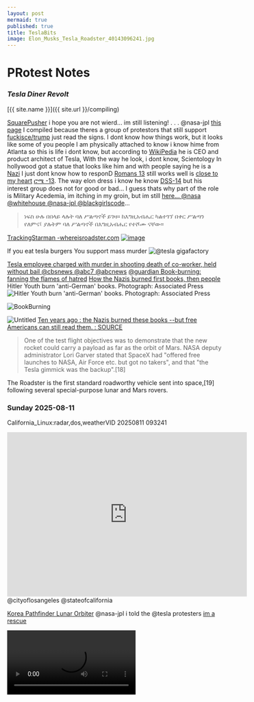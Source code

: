 ```yaml
---
layout: post
mermaid: true
published: true
title: TeslaBits
image: Elon_Musks_Tesla_Roadster_40143096241.jpg
---
```



# PRotest Notes
### _Tesla Diner Revolt_

[{{ site.name }}]({{ site.url }}/compiling)

[SquarePusher](https://youtu.be/RJ6VFCUC6Vs?si=j8kB3udpcTlAXTj6) i hope you are not wierd... im still listening! . . . @nasa-jpl [this page](https://github.com/ThakaRashard/rashardmro/edit/master/_posts/2025-03-31-tesla.md) I compiled because theres a group of protestors that still support [fuckisce/trump](https://ia801009.us.archive.org/21/items/chinaTown-river-bridge-vegetation-la-river-VID_20250810_112536/VID_20250809_181218.mp4) just read the signs. I dont know how things work, but it looks like some of you people I am physically attached to know i know hime from Atlanta so this is life i dont know, but according to [WikiPedia](https://en.wikipedia.org/wiki/Talk:Elon_Musk) he is CEO and product architect of Tesla, With the way he look, i dont know, Scientology In hollywood got a statue that looks like him and with people saying he is a [Nazi](https://daily.jstor.org/90-years-on-the-destruction-of-the-institute-of-sexual-science/) I just dont know how to responD [Romans 13](https://www.biblegateway.com/passage/?search=Romans%2013&version=NIV) still works well is [close to my heart](https://biblehub.com/amh/romans/13.htm) [ሮሜ -13](http://bibleonline.geezexperience.com/amharic/list.php?book=45&chapter=13). The way elon dress i know he know [DSS-14](https://www.gdscc.nasa.gov/index.php/antennas/) but his interest group does not for good or bad... I guess thats why part of the role is Military Acedemia, im itching in my groin, but im still [here... @nasa @whitehouse @nasa-jpl @blackgirlscode](https://www.sss.gov/)... 


>ነፍስ ሁሉ በበላይ ላሉት ባለ ሥልጣኖች ይገዛ። ከእግዚአብሔር ካልተገኘ በቀር ሥልጣን የለምና፤ ያሉትም ባለ ሥልጣኖች በእግዚአብሔር የተሾሙ ናቸው።

[TrackingStarman -whereisroadster.com](https://www.whereisroadster.com/)
<a href="https://thakarashard.github.io/compiling/Tesla-Diner-Revolt"><img  alt="image" src="https://github.com/user-attachments/assets/4f4e7f04-ab74-444d-b4e7-31a654a92414" /> </a>

If you eat tesla burgers You support mass murder
![@tesla gigafactory](https://upload.wikimedia.org/wikipedia/commons/thumb/b/b6/Gigafactory_Texas_Building_1_June_2022.jpg/1280px-Gigafactory_Texas_Building_1_June_2022.jpg)


[Tesla employee charged with murder in shooting death of co-worker, held without bail @cbsnews @abc7 @abcnews](https://abc7news.com/post/tesla-shooting-victim-fremont-anothony-solima-factory-death/11350669/)
[@guardian Book-burning: fanning the flames of hatred](https://www.theguardian.com/books/2010/sep/10/book-burning-quran-history-nazis)
[How the Nazis burned first books, then people](https://www.dw.com/en/how-the-nazis-burned-first-books-then-people/a-65518417)
Hitler Youth burn 'anti-German' books. Photograph: Associated Press
![Hitler Youth burn 'anti-German' books. Photograph: Associated Press](https://i.guim.co.uk/img/static/sys-images/Guardian/Pix/pictures/2010/9/9/1284054802082/Hitler-Youth-burn-anti-Ge-006.jpg?width=620&dpr=1&s=none&crop=none)

![BookBurning](https://daily.jstor.org/wp-content/uploads/2023/05/90_years_on_the_destruction_of_the_institute_of_sexual_science_1050x700.jpg)


![Untitled](https://github.com/user-attachments/assets/6abe6921-e416-4bed-bc5b-a390f63623a1)
[Ten years ago : the Nazis burned these books --but free Americans can still read them.  : SOURCE](https://digital.library.unt.edu/ark:/67531/metadc357/m1/1/med_res/)

>One of the test flight objectives was to demonstrate that the new rocket could carry a payload as far as the orbit of Mars. NASA deputy administrator Lori Garver stated that SpaceX had "offered free launches to NASA, Air Force etc. but got no takers", and that "the Tesla gimmick was the backup".[18]

The Roadster is the first standard roadworthy vehicle sent into space,[19] following several special-purpose lunar and Mars rovers. 


### Sunday  2025-08-11
California_Linux:radar,dos,weatherVID 20250811 093241
<iframe src="https://archive.org/embed/vid-20250811-093241" width="560" height="384" frameborder="0" webkitallowfullscreen="true" mozallowfullscreen="true" allowfullscreen></iframe> @cityoflosangeles @stateofcalifornia

[Korea Pathfinder Lunar Orbiter](https://nssdc.gsfc.nasa.gov/nmc/spacecraft/display.action?id=2022-094A)
@nasa-jpl i told the @tesla protesters [im a rescue](https://www.facebook.com/CaptainOfJoy/posts/pfbid0yR3CVVro8d6niFWN6Sfuycxc5HzCsvR2GPRU6edxjLNj5aodLoH97URj7rUxgDil) 

<video  controls >
  <source src="https://ia802906.us.archive.org/4/items/download_6287_1754168541/VID_20250803_182611.mp4" type="video/mp4" />
  
  Your browser does not support the video tag.
</video>

<img alt="@nasa-jpl im on, its still helpdesk" src="https://github.com/user-attachments/assets/aa9f59d6-f2bd-46c1-906d-b2d64114c743" />

[ElonProtest Day1 coming and going](https://archive.org/details/launchprep_twitter_work_retweets/VID_20250726_184935.mp4)
[b4 HOfOCo](https://dn721704.ca.archive.org/0/items/launchprep_twitter_work_retweets/VID_20250726_184935.mp4) [after HoFoCo](https://dn721704.ca.archive.org/0/items/launchprep_twitter_work_retweets/VID_20250726_190018.mp4) all[files](https://archive.org/download/launchprep_twitter_work_retweets)
[ElonProtest Day2 coming and going](https://archive.org/details/vid-20250727-190404-adb-epa-noaa-swot/VID_20250727_190404.mp4)
[b4 HOfOCo](https://dn721901.ca.archive.org/0/items/vid-20250727-190404-adb-epa-noaa-swot/VID_20250727_190404.mp4) [after HoFoCo](https://dn721901.ca.archive.org/0/items/vid-20250727-190404-adb-epa-noaa-swot/VID_20250727_182645.mp4) all[files](https://archive.org/download/vid-20250727-190404-adb-epa-noaa-swot)

### [@podaac @nasa @nasa-jpl about watermuck](https://dn721704.ca.archive.org/0/items/launchprep_twitter_work_retweets/screen-20240810-110612.mp4)
@stateofcalifornia @cityoflosangeles 
[@podaac @nasa @nasa-jpl about watermuck](https://dn721704.ca.archive.org/0/items/launchprep_twitter_work_retweets/screen-20240810-110612.mp4) @stateofcalifornia @cityoflosangeles @cbs-news-data [SpaceX's Falcon Heavy To Launch Tesla Roadster Into Space - KCAL News](https://youtu.be/8H6j6fooAtE) [SpaceX Launches Tesla Roadster into Mars Orbit via Its Falcon Heavy Rocket - ASM_INTERNATiONAL:ARTiCLE](https://www.asminternational.org/news/videos/-/journal_content/56/10192/33161120/VIDEO/) [Kids Guide To The InterNEt - Diamond EnterTainment Corporation](https://youtu.be/mfMrVKnGzwg)

<iframe src="https://www.facebook.com/plugins/post.php?href=https%3A%2F%2Fwww.facebook.com%2Fpermalink.php%3Fstory_fbid%3Dpfbid02bRXbmnM98phXRPuu6CiRb2LQeDsniyGEvxZtytwjkdTLjBgKruZy729vQpZ1Pjodl%26id%3D100084464911565&show_text=true&width=500" width="500" height="0" style="border:none;overflow:hidden" scrolling="no" frameborder="0" allowfullscreen="true" allow="autoplay; clipboard-write; encrypted-media; picture-in-picture; web-share"></iframe>


<iframe src="https://www.facebook.com/plugins/post.php?href=https%3A%2F%2Fwww.facebook.com%2Fpermalink.php%3Fstory_fbid%3Dpfbid0r1oJ2iKzLhX8Qa1XT5t7diD8oDuWfNakBwMKqpXUrNBN2fdAMXkPg3XwzwJwVdYZl%26id%3D100084464911565&show_text=true&width=500" width="500" height="0" style="border:none;overflow:hidden" scrolling="no" frameborder="0" allowfullscreen="true" allow="autoplay; clipboard-write; encrypted-media; picture-in-picture; web-share"></iframe>


# # CAlifornia_Linux : launchprep_twitter_work_retweets

<iframe src="https://archive.org/embed/launchprep_twitter_work_retweets" width="560" height="384" frameborder="0" webkitallowfullscreen="true" mozallowfullscreen="true" allowfullscreen></iframe>

<iframe src="https://www.facebook.com/plugins/post.php?href=https%3A%2F%2Fwww.facebook.com%2Fpermalink.php%3Fstory_fbid%3Dpfbid0dWXxpo8h3FSa6HLFL2JYev53yP1rDmV562mCJvRS9ByML5gZBsqH8kvJ39fNsYmsl%26id%3D100084464911565&show_text=true&width=500" width="500" height="771" style="border:none;overflow:hidden" scrolling="no" frameborder="0" allowfullscreen="true" allow="autoplay; clipboard-write; encrypted-media; picture-in-picture; web-share"></iframe>


### Ping 
<iframe src="https://www.facebook.com/plugins/post.php?href=https%3A%2F%2Fwww.facebook.com%2Fpermalink.php%3Fstory_fbid%3Dpfbid09whT8WB3sNveGhcE3VaqqC1u98AwXmZoEabSByM74sJJR9fPyGvvoiE9UwsNXZ6Sl%26id%3D100084464911565&show_text=true&width=500" width="500" height="554" style="border:none;overflow:hidden" scrolling="no" frameborder="0" allowfullscreen="true" allow="autoplay; clipboard-write; encrypted-media; picture-in-picture; web-share"></iframe>

<iframe src="https://archive.org/embed/vid-20250727-190404-adb-epa-noaa-swot" width="560" height="384" frameborder="0" webkitallowfullscreen="true" mozallowfullscreen="true" allowfullscreen></iframe>

<iframe src="https://archive.org/embed/scre-californiaLinux_firedatadelivery" width="560" height="384" frameborder="0" webkitallowfullscreen="true" mozallowfullscreen="true" allowfullscreen></iframe>

<iframe src="https://archive.org/embed/1-recommending-grafana-docker" width="560" height="384" frameborder="0" webkitallowfullscreen="true" mozallowfullscreen="true" allowfullscreen></iframe>

<iframe src="https://www.facebook.com/plugins/post.php?href=https%3A%2F%2Fwww.facebook.com%2Fpermalink.php%3Fstory_fbid%3Dpfbid02NEqeowLJXm7HrqaEctrVpP31VPqLqx5jA3kCbDyEubfsNPogMst4iLbvCxpbw1GEl%26id%3D100084464911565&show_text=true&width=500" width="500" height="0" style="border:none;overflow:hidden" scrolling="no" frameborder="0" allowfullscreen="true" allow="autoplay; clipboard-write; encrypted-media; picture-in-picture; web-share"></iframe>

<img  alt="cityhall los angeles" src="https://github.com/user-attachments/assets/40f8038f-3db2-44a5-bad3-620ec2981c96" />

 <div class="tumblr-post" data-href="https://embed.tumblr.com/embed/post/w1-4nQbFNq_M02iOR1eYKg/790452012229722112" data-did="c6706043b2c80590bb9bd0bb4baa1b0cdcd59989"><a href="https://rashardmro.tumblr.com/post/790452012229722112">https://rashardmro.tumblr.com/post/790452012229722112</a></div>  <script async src="https://assets.tumblr.com/post.js"></script>
 <div class="tumblr-post" data-href="https://embed.tumblr.com/embed/post/w1-4nQbFNq_M02iOR1eYKg/790454283549179904" data-did="cbd685ac3e8ab9929432e3b853eb78950066e2c9"><a href="https://rashardmro.tumblr.com/post/790454283549179904/asf-data-search">https://rashardmro.tumblr.com/post/790454283549179904/asf-data-search</a></div>  <script async src="https://assets.tumblr.com/post.js"></script>

<iframe src="https://archive.org/embed/1newsstndupdate-simple-scan-station-20250721144640" width="560" height="384" frameborder="0" webkitallowfullscreen="true" mozallowfullscreen="true" allowfullscreen></iframe>

<iframe src="https://archive.org/embed/image-1-01" width="560" height="384" frameborder="0" webkitallowfullscreen="true" mozallowfullscreen="true" allowfullscreen></iframe>

<iframe src="https://archive.org/embed/ComputerHackingDocumentriesMegaCollection" width="560" height="384" frameborder="0" webkitallowfullscreen="true" mozallowfullscreen="true" allowfullscreen></iframe>

<iframe src="https://www.facebook.com/plugins/post.php?href=https%3A%2F%2Fwww.facebook.com%2Fpermalink.php%3Fstory_fbid%3Dpfbid0YMqxrVw5x1EyzyeH4qfWRa9qJ61Bh8TcczUeUD71ZTbQWpxEBSm6PN1SUr8Y2rCcl%26id%3D100084464911565&show_text=true&width=500" width="500" height="908" style="border:none;overflow:hidden" scrolling="no" frameborder="0" allowfullscreen="true" allow="autoplay; clipboard-write; encrypted-media; picture-in-picture; web-share"></iframe>

<iframe src="https://archive.org/embed/psx_ridgerac" width="560" height="384" frameborder="0" webkitallowfullscreen="true" mozallowfullscreen="true" allowfullscreen></iframe>


<img  alt="image" src="https://github.com/user-attachments/assets/42d701da-70a2-432d-ad2b-1b48c0ed916d" />

# Learnin Light

[lariver 7/30](https://dn721704.ca.archive.org/0/items/vid-20250730-062952-california-ecostress/VID_20250730_062641.mp4) 

<video  controls >
  <source src="https://dn721704.ca.archive.org/0/items/vid-20250730-062952-california-ecostress/VID_20250729_201709.mp4" type="video/mp4" />
  
  Your browser does not support the video tag.
</video>

<video  controls >
  <source src="https://dn721704.ca.archive.org/0/items/vid-20250730-062952-california-ecostress/VID_20250730_062952.mp4" type="video/mp4" />
  
  Your browser does not support the video tag.
</video>

## nisar lau8nch
<iframe src="https://www.facebook.com/plugins/post.php?href=https%3A%2F%2Fwww.facebook.com%2Fpermalink.php%3Fstory_fbid%3Dpfbid0zjSYyq7QrS95NnBpheXHrquuPf8z3yffZMftRz3ZqgV9f3jyWeLFCShE1GQ7atEyl%26id%3D100084464911565&show_text=true&width=500" width="500" height="250" style="border:none;overflow:hidden" scrolling="no" frameborder="0" allowfullscreen="true" allow="autoplay; clipboard-write; encrypted-media; picture-in-picture; web-share"></iframe>


![Hunter Army Airfield](https://home.army.mil/stewart/thumbnails/large/1417/3568/4503/Hunter_Banner.jpg)


 <img alt="image" src="https://home.army.mil/stewart/2917/2383/2269/LTC_TAYLOR_1.jpg" />
 <img alt="image" src="https://home.army.mil/stewart/5916/9901/2979/CSM_FAVOR.jpg" />
<img alt="image" src="https://home.army.mil/stewart/8316/7102/7932/TRAVIS_MOBLEY.jpg" />

{% raw %}




{{Short description|Sports car launched into space in 2018}}
{{Redirect|SpaceX Roadster|a planned "SpaceX option package" using cold gas thrusters|Tesla Roadster (second generation)}}
{{pp-move|reason=needs a [[WP:RM]]}}
{{use mdy dates|date=February 2018}}
{{Infobox spaceflight
| name               = Elon Musk's Tesla Roadster
| names_list         = SpaceX Roadster<ref name="Miley">{{cite web |url=https://interestingengineering.com/nasa-officially-lists-elon-musks-floating-tesla-roadster-as-a-celestial-object |title=NASA Officially Lists Elon Musk's Floating Tesla Roadster As a Celestial Object |date=February 9, 2018 |access-date=February 14, 2018 |first=Jessica |last=Miley |publisher=Interesting Engineering |archive-date=March 22, 2019 |archive-url=https://web.archive.org/web/20190322093327/https://interestingengineering.com/nasa-officially-lists-elon-musks-floating-tesla-roadster-as-a-celestial-object |url-status=live }} JPL designated the artificial object as "Tesla Roadster (Starman, 2018-017A)"</ref> <br /> Starman<ref name="Miley" />
<!--image of the spacecraft/mission-->| image              = Elon Musk's Tesla Roadster (40143096241).jpg
| image_caption      = Elon Musk's Tesla Roadster. Earth is in the background.
| image_alt          = Large circular disc of a fully-illuminated planet Earth floating in the blackness of space. In front of Earth is a red convertible sports-car seen from the side. A humanoid figure wearing a white-and-black spacesuit is seated in the driving seat with the right-arm holding the steering wheel, and the left-arm resting on the top of the car door.
| image_size         = <!--include px/em; defaults to 220px-->
<!--Basic details-->| mission_type       = Test flight
| operator           = [[SpaceX]]
| COSPAR_ID          = 2018-017A
| SATCAT             = 43205
| website            = <!--Homepage of the craft/mission, OFFICIAL PAGES ONLY-->
| mission_duration   = Active: 1 Day<br> In Orbit: {{time interval|6 February 2018, 20:45:00|show=ymd}}
| fate               = 
| distance_travelled = <!--How far the spacecraft travelled (if known)-->
| orbits_completed   = <!--number of times the spacecraft orbited the Earth - see below for spacecraft beyond Earth orbit-->
| suborbital_range   = <!--downrange distance reached if spacecraft did not enter orbit-->
| suborbital_apogee  = <!--altitude reached if spacecraft did not enter orbit-->
<!--Spacecraft properties-->| spacecraft         = <!--Spacecraft name/serial number (eg. Space Shuttle ''Discovery'', Apollo CM-118), etc-->
| spacecraft_type    = [[Tesla Roadster (first generation)|2010 Tesla Roadster]]<ref name="Hammerton">{{cite web |url=https://www.goauto.com.au/news/tesla/tesla-rockets-into-space/2018-02-07/69466.html |title=Sky is the limit for Elon Musk's Tesla Roadster in pioneering space shot |website=goauto.com.au |first=Ron |last=Hammerton |date=February 7, 2018 |access-date=October 15, 2021 |archive-date=October 16, 2021 |archive-url=https://web.archive.org/web/20211016004158/https://www.goauto.com.au/news/tesla/tesla-rockets-into-space/2018-02-07/69466.html |url-status=live }}</ref> used as a [[mass simulator]], attached to the [[upper stage]] of a [[Falcon Heavy]] rocket
| spacecraft_bus     = <!--eg. A2100M, Star-2, etc-->
| manufacturer       = [[Tesla, Inc.|Tesla]] and SpaceX
| launch_mass        = {{plainlist|
* ~{{cvt|1300|kg}}; <!--fuelled mass at launch, not including rocket or upper stage-->
* ~{{cvt|5900|kg}} including rocket upper stage<ref>{{cite web|url=http://www.spacelaunchreport.com/falconH.html#components|title=SpaceX Falcon Heavy Data Sheet|first=Ed|last=Kyle|website=spacelaunchreport.com|access-date=February 16, 2018|archive-date=November 18, 2018|archive-url=https://web.archive.org/web/20181118065328/http://www.spacelaunchreport.com/falconH.html#components|url-status=usurped}}</ref>
}}
| BOL_mass           = <!--spacecraft mass in orbit at beginning of operational life, after LEOP phase-->
| landing_mass       = <!--Mass after landing (recovered spacecraft only)-->
| dry_mass           = <!--spacecraft mass in orbit without fuel-->
| payload_mass       = <!--Mass of cargo carried by spacecraft (eg. for Space Shuttle), or total mass of instrumentation/equipment/experiments for mission-->
| dimensions         = <!--body dimensions and solar array span-->
| power              = <!--end-of-life power, in watts-->
<!--Launch details-->| launch_date        = {{ltime|February 6, 2018|20|45|00|EST|net=no}}
| launch_rocket      = [[Falcon Heavy]] [[Falcon Heavy test flight|FH-001]]
| launch_site        = [[Kennedy Space Center|Kennedy]] [[Kennedy Space Center Launch Complex 39|LC-39A]]
| launch_contractor  = [[SpaceX]]
| deployment_from    = <!--place where deployed from-->
| deployment_date    = <!--date deployed-->
| entered_service    = <!--date on which the spacecraft entered service, if it did not do so immediately after launch-->
<!-- * - e.g. Proton-M/Briz-M not Proton-M, but Titan IV(401)A not Titan IV(401)A-Centaur-->
<!--end of mission-->| disposal_type      = <!--Whether the spacecraft was deorbited, decommissioned, placed in a graveyard orbit, etc-->
| declared           = <!--when the operator/agency officially ended the mission-->
| deactivated        = February 7, 2018
| destroyed          = <!--when craft was destroyed (if other than by re-entry)-->
| last_contact       = <!--when last signal received if not decommissioned-->
| recovery_by        = <!--recovered by-->
| recovery_date      = <!--recovery date-->
| decay_date         = <!--when craft re-entered the atmosphere, not needed if it landed-->
| landing_date       = <!--when the spacecraft made a controlled landing, not needed if it did not return intact-->
| landing_site       = <!--where the craft landed; site/runway or coordinates-->
<!--
    The following template should be used for ONE of the three above fields "end_of_mission", "decay" or "landing" if the spacecraft is no longer operational.
    If it landed intact, use it for the landing time, otherwise for the date it ceased operations, or the decay date if it was still operational when it re-entered.
    {{end date|YYYY|MM|DD|hh|mm|ss|TZ=Z}} (for Zulu/UTC) or {{end date|YYYY|MM|DD}} (if time unknown)
-->
<!--orbit parameters-->
<!--as science-related articles, SI units should be the principal units of measurement, however we usually use {{convert}} to display imperial units in parentheses after the initial values-->| orbit_reference    = [[Heliocentric orbit|Heliocentric]]
| orbit_regime       = <!--high, low, medium, molniya, GSO - please link (e.g. [[Low Earth orbit|Low Earth]] - please don't use acronyms-->
| orbit_longitude    = <!--geosynchronous satellites only-->
| orbit_slot         = <!--Designation of orbital position or slot, if not longitude (e.g plane and position of a GPS satellite)-->
| orbit_semimajor    = <!--semimajor axis-->
| orbit_eccentricity = 0.25571<ref name="JPL Horizons">{{cite web |url=https://ssd.jpl.nasa.gov/horizons_batch.cgi?batch=1&COMMAND=-143205&CENTER='500@10'&MAKE_EPHEM=YES&TABLE_TYPE=ELEMENTS&START_TIME=2018-05-01&STOP_TIME='2018-05-01+00:00:01'&OUT_UNITS=AU-D&REF_PLANE=ECLIPTIC&REF_SYSTEM=J2000&TP_TYPE=ABSOLUTE&ELEM_LABELS=YES&CSV_FORMAT=NO&OBJ_DATA=YES |title=Tesla Roadster (spacecraft) (solution #10) |work=[[JPL Horizons On-Line Ephemeris System]] |date=27 March 2018 |access-date=22 April 2018 |archive-date=June 30, 2019 |archive-url=https://web.archive.org/web/20190630211314/https://ssd.jpl.nasa.gov/horizons_batch.cgi?batch=1&COMMAND=-143205&CENTER=%27500@10%27&MAKE_EPHEM=YES&TABLE_TYPE=ELEMENTS&START_TIME=2018-05-01&STOP_TIME=%272018-05-01+00:00:01%27&OUT_UNITS=AU-D&REF_PLANE=ECLIPTIC&REF_SYSTEM=J2000&TP_TYPE=ABSOLUTE&ELEM_LABELS=YES&CSV_FORMAT=NO&OBJ_DATA=YES |url-status=live }}</ref>
| orbit_periapsis    = {{cvt|0.98613|au|km|lk=on}}<ref name="JPL Horizons" />
| orbit_apoapsis     = {{cvt|1.6637|au|km}}<ref name="JPL Horizons" />
| orbit_inclination  = 1.077°<ref name="JPL Horizons" />
| orbit_period       = 1.525 year<ref name="JPL Horizons" />
| orbit_RAAN         = <!--right ascension of the ascending node-->
| orbit_arg_periapsis = <!--argument of perigee/periapsis-->
| orbit_mean_anomaly = <!--mean anomaly at epoch, only use in conjunction with an epoch value-->
| orbit_mean_motion  = <!--mean motion of the satellite, usually measured in orbits per day-->
| orbit_repeat       = <!--repeat interval/revisit time-->
| orbit_velocity     = <!--speed at which the spacecraft was travelling at epoch - only use for spacecraft with low orbital eccentricity-->
| orbit_epoch        = 1 May 2018 <!--the date at which the orbit parameters were correct-->
| orbit_rev_number   = <!--revolution number-->
| apsis              = helion
}}
{{Elon Musk series|expanded=Related}}
'''Elon Musk's Tesla Roadster''' is an electric sports car that served as the [[Boilerplate (spaceflight)|dummy payload]] for the February 2018 [[Falcon Heavy test flight]] and became an [[artificial satellite]] of the Sun. A mannequin in a [[Space suit#SpaceX spacesuit|spacesuit]], dubbed "Starman", occupies the driver's seat. The car and rocket are products of [[Tesla, Inc.|Tesla]] and [[SpaceX]], respectively, both companies headed by [[Elon Musk]].<ref>{{cite news |url=https://www.cnet.com/news/tesla-motors-founders-now-there-are-five/ |title=Tesla Motors founders: Now there are five |work=CNet |first=Martin |last=LaMonica |date=September 21, 2009 |access-date=September 18, 2018 |quote=agreed-upon "founders" of [[Tesla Motors|Tesla]]. [...] [[Martin Eberhard|Eberhard]], [...] [[Elon Musk]], [...] [[J. B. Straubel|JB Straubel]], [[Marc Tarpenning]], and [[Ian Wright (engineer)|Ian Wright]]. |archive-date=November 15, 2020 |archive-url=https://web.archive.org/web/20201115134134/https://www.cnet.com/news/tesla-motors-founders-now-there-are-five/ |url-status=live }}</ref> The [[Tesla Roadster (first generation)|2010 Roadster]] is personally owned by and previously used by Musk for commuting to work.<ref name="Hammerton" /> It is the first [[production car]] launched into space.

The car, mounted on the rocket's second stage, was launched on an [[Escape velocity|escape trajectory]] and entered an [[Elliptic orbit|elliptical]] [[heliocentric orbit]] crossing the orbit of [[Mars]].<ref name="Harwood">{{cite news|url=https://spaceflightnow.com/2018/02/08/starman-puts-earth-in-the-rearview-mirror/|title='Starman' puts Earth in the rearview mirror|first=William|last=Harwood|via=Spaceflight Now|work=CBS News|date=February 8, 2017|access-date=February 8, 2018|archive-date=November 9, 2020|archive-url=https://web.archive.org/web/20201109062817/https://spaceflightnow.com/2018/02/08/starman-puts-earth-in-the-rearview-mirror/|url-status=live}}</ref> The orbit reaches a maximum distance from the Sun at [[Perihelion and aphelion|aphelion]] of 1.66 [[astronomical unit]]s (au).<ref name="JPL Horizons"/> Video of the Roadster during the launch was transmitted back to the [[mission control center]] and live-streamed.<ref name="Starman"/>

Advertising analysts noted Musk's sense of [[brand management]] and use of new media for his decision to launch a Tesla into space. Musk explained he wanted to inspire the public about the "possibility of something new happening in space" as part of his larger vision for [[SpaceX Mars transportation infrastructure|spreading humanity to other planets]].<ref name="Mosher"/>

== Background ==
{{stack|[[File:Elon Musk's Tesla Roadster.jpg|thumb|Musk's Tesla Roadster parked outside SpaceX, 2010|alt=Photograph of a parking space with the words "SpaceX" and "reserved". The parking space contains a red convertible sports car with Californian license plate TSLA 10. On the rear of the vehicle are written the words "Tesla Roadster Sport".]]}}
In March 2017, [[SpaceX]]'s founder, [[Elon Musk]], said that because the launch of the new [[Falcon Heavy]] vehicle was risky, it would carry the "silliest thing we can imagine".<ref>{{cite tweet |user=elonmusk |author-link=Elon Musk |number=847884351375372288 |title=Silliest thing we can imagine! Secret payload of 1st Dragon flight was a giant wheel of cheese. Inspired by a friend & Monty Python. |date=2017-03-31 |access-date=2018-07-11}}</ref>

In June 2017, one of his Twitter followers suggested that the silly thing be a [[Tesla Model S]], to which Musk replied: "Suggestions welcome!"<ref>{{cite tweet | user=janeidyeve | first=Evelyn Janeidy |last=Arevalo | number=875509666742226944 | title= @elonmusk Please Let Twitter vote for #FalconHeavyCargo Let us imagine the silliest things possible! @arstechnica @TeslaMotors @spacex -RT&❤ |date=2017-06-15 }}</ref><ref>{{cite news |url=https://brownsvilleherald.com/premium/brownsville-woman-musk-interact-on-social-media/article_ba93abf8-0ba9-11e8-bf75-37650ef1ea55.html?mode=jqm |first=Mark |last=Reagan |title=Brownsville woman, Musk interact on social media |work=[[The Brownsville Herald]] |date=2018-02-07 |archive-url=https://web.archive.org/web/20180210101754/https://brownsvilleherald.com/premium/brownsville-woman-musk-interact-on-social-media/article_ba93abf8-0ba9-11e8-bf75-37650ef1ea55.html |archive-date=2018-02-10 |url-status=dead }}</ref><ref>{{cite news |url=https://www.kveo.com/news/local-news/brownsville-woman-inspires-spacex-to-launch-car-to-mars/894946361 |title=Brownsville Woman Inspires SpaceX to Launch Car to Mars |first=Marlane |last=Rodriguez |work=KVEO-TV |date=2018-01-02 |access-date=2018-12-13 |archive-date=2020-07-29 |archive-url=https://web.archive.org/web/20200729225219/https://www.valleycentral.com/news/local-news/brownsville-woman-inspires-spacex-to-launch-car-to-mars/894946361/ |url-status=live }}</ref><ref>{{cite tweet | user=elonmusk | author-link=Elon Musk | number=881571150630756352 | title=Suggestions welcome! |date=2017-07-02 }}</ref>

In December 2017, Musk announced that the payload would be his personal "midnight cherry Tesla Roadster".<ref name="Musk 2017" /><ref>{{cite web |url=https://spaceflightnow.com/2017/12/02/spacex-will-try-to-launch-elon-musks-tesla-roadster-on-new-heavy-lift-rocket/ |title=Elon Musk says SpaceX will try to launch his Tesla Roadster on new heavy-lift rocket |website=Space Flight Now |access-date=2017-12-02 |archive-date=2021-01-15 |archive-url=https://web.archive.org/web/20210115184656/https://spaceflightnow.com/2017/12/02/spacex-will-try-to-launch-elon-musks-tesla-roadster-on-new-heavy-lift-rocket/ |url-status=live }}</ref><ref>{{cite web |url=https://www.space.com/38968-elon-musk-falcon-heavy-rocket-tesla-roadster.html |title=Elon Musk Will Launch His Tesla Roadster to Mars on SpaceX's 1st Falcon Heavy Rocket |first=Tariq |last=Malik |website=Space.com |date=2017-12-01 |access-date=2017-12-03 |archive-date=2020-12-07 |archive-url=https://web.archive.org/web/20201207204756/https://www.space.com/38968-elon-musk-falcon-heavy-rocket-tesla-roadster.html |url-status=live }}</ref><ref>{{cite news |title=Falcon Heavy's Debut Flight Payload: A Tesla Roadster |url=http://aviationweek.com/space/falcon-heavy-s-debut-flight-payload-tesla-roadster |access-date=2017-12-07 |magazine=[[Aviation Week & Space Technology]] |date=2017-12-06 |archive-url=https://web.archive.org/web/20190731085050/https://aviationweek.com/space/falcon-heavy-s-debut-flight-payload-tesla-roadster |archive-date=2019-07-31 |url-status=live}}</ref>

One of the test flight objectives was to demonstrate that the new rocket could carry a payload as far as the orbit of Mars. [[NASA]] deputy administrator [[Lori Garver]] stated that SpaceX had "offered free launches to NASA, [[United States Air Force|Air Force]] etc. but got no takers", and that "the Tesla gimmick was the backup".<ref>{{Cite web |title=Launching Elon Musk's car toward Mars was a backup plan — here's what SpaceX actually wanted to do with Falcon Heavy's first flight |first=Dave |last=Mosher |date=February 9, 2018 |url=http://www.businessinsider.com/starman-tesla-backup-payload-spacex-musk-nasa-2018-2 |website=[[Business Insider]] |access-date=February 9, 2018 |archive-date=November 9, 2020 |archive-url=https://web.archive.org/web/20201109025228/https://www.businessinsider.com/starman-tesla-backup-payload-spacex-musk-nasa-2018-2?r=DE&IR=T |url-status=live }}</ref>

The Roadster is the first standard roadworthy vehicle sent into space,<ref>{{cite news |url=https://futurism.com/experts-elon-musk-roadster/ |title=The First Car in Space |date=December 30, 2017 |access-date=January 14, 2018 |archive-date=December 1, 2020 |archive-url=https://web.archive.org/web/20201201195419/https://futurism.com/experts-elon-musk-roadster |url-status=live }}</ref> following several special-purpose [[Lunar rover|lunar]] and [[Mars rover]]s.

=== Roadster as payload {{anchor|Starman}} ===
{{stack|[[File:Tesla Roadster mounted on Falcon Heavy upper stage.png|thumb|upright=0.85|alt=Illustration of Elon Musk's Tesla Roadster attached to the upper stage of a Falcon rocket, with a driver wearing a white-and-black spacesuit in the driving seat and the Earth visible in the background.|The Roadster is permanently attached to the upper stage of the Falcon Heavy rocket.]]}}
{{stack|[[File:Falcon Heavy Demo Mission (40126461851).jpg|thumb|[[Falcon Heavy]] liftoff from pad [[Kennedy Space Center Launch Complex 39A|LC-39A]]]]
}}

The car was permanently mounted on the rocket in an inclined position above the payload adapter. Tubular structures were added to mount front and side cameras. Photos of the car prior to payload encapsulation were released.<ref>{{cite news |last1=Knapp |first1=Alex |title=Elon Musk Shows Off Photos of a Tesla Roadster Getting Prepped to Go to Mars |date=December 22, 2017 |magazine=[[Forbes (magazine)|Forbes]] |url=https://www.forbes.com/sites/alexknapp/2017/12/22/elon-musk-shows-off-photos-of-tesla-roadster-prepped-to-go-to-mars/ |access-date=December 23, 2017 |archive-date=December 23, 2017 |archive-url=https://web.archive.org/web/20171223005903/https://www.forbes.com/sites/alexknapp/2017/12/22/elon-musk-shows-off-photos-of-tesla-roadster-prepped-to-go-to-mars/ |url-status=live }}</ref>

Positioned in the driver's seat is "Starman", a full-scale human mannequin clad in [[SpaceX spacesuit|a SpaceX pressure spacesuit]].<ref>{{Cite web |last=Weitering |first=Hanneke |date=2018-02-05 |title=Elon Musk Unveils 'Starman' in Tesla Roadster Launching on SpaceX's Falcon Heavy Rocket |url=https://www.space.com/39593-starman-aboard-tesla-roadster-spacex-falcon-heavy.html |url-status=live |archive-url=https://web.archive.org/web/20180205201005/https://www.space.com/39593-starman-aboard-tesla-roadster-spacex-falcon-heavy.html |archive-date=2018-02-05 |access-date= |website=Space.com}}</ref> It was placed with the right hand on the steering wheel and the left elbow resting on the open window sill. The mannequin was named after the [[David Bowie]] song "[[Starman (song)|Starman]]",<ref>{{cite magazine |author=Pappalardo |first=Joe |date=February 5, 2018 |title=Elon Musk's Space Tesla Isn't Going to Mars. It's Going Somewhere More Important. |url=https://www.popularmechanics.com/space/moon-mars/a16571489/elon-musk-space-tesla-mars/ |url-status=live |archive-url=https://web.archive.org/web/20180206230725/https://www.popularmechanics.com/space/moon-mars/a16571489/elon-musk-space-tesla-mars/ |archive-date=February 6, 2018 |access-date=February 6, 2018 |magazine=Popular Mechanics}}</ref> and the car's sound system was set before launch to continuously loop the Bowie song "[[Space Oddity]]".<ref>{{cite magazine|title=SpaceX Successfully Launches the Falcon Heavy – and Elon Musk's Roadster|url=https://www.wired.com/story/spacex-successfully-launches-the-falcon-heavyand-elon-musks-roadster/|magazine=WIRED|access-date=February 7, 2018|date=2018-02-06|archive-date=February 7, 2018|archive-url=https://web.archive.org/web/20180207003954/https://www.wired.com/story/spacex-successfully-launches-the-falcon-heavyand-elon-musks-roadster/|url-status=live}}</ref>

A copy of [[Douglas Adams]]' novel ''[[The Hitchhiker's Guide to the Galaxy (novel)|The Hitchhiker's Guide to the Galaxy]]'' is in the glove box, along with references to the book in the form of a [[Phrases from The Hitchhiker's Guide to the Galaxy#Knowing where one's towel is|towel]] and a sign on the dashboard that reads "[[Phrases from The Hitchhiker's Guide to the Galaxy#Don't Panic|DON'T PANIC!]]".<ref>{{blist | {{cite tweet |user=tiamaria68uk |number=938930620511801345 |access-date=December 8, 2017 |date=December 8, 2017 |title= Will the glove box contain "The Hitchhikers Guide To The Galaxy"?}} | {{cite tweet |author-link=Elon Musk |user=elonmusk |number=938947119246860290 |access-date=December 8, 2017 |date=December 8, 2017 |title=Yes}} | {{cite tweet |author-link=Elon Musk |user=elonmusk |title=Plus a towel and a sign saying 'Don't Panic' |number=939005893634506752 |access-date=December 8, 2017 |date=December 8, 2017}} }}</ref> 

A [[Hot Wheels]] miniature Roadster with a miniature Starman is mounted on the dashboard. A plaque bearing the names of the employees who worked on the project is placed underneath the car, and a message on the vehicle's circuit board reads "Made on Earth by humans".<ref>{{cite web |first=Elon |last=Musk |author-link=Elon Musk |title=Printed on the circuit board of a car in deep space |url=https://www.instagram.com/p/Be31IJxgOoK/ |via=[[Instagram]] |access-date=February 7, 2018 |archive-url=https://web.archive.org/web/20180207035617/https://www.instagram.com/p/Be31IJxgOoK/ |archive-date=February 7, 2018 |url-status=dead |df=mdy-all}}</ref> The car carries a copy of Isaac Asimov's [[Foundation (book series)#Foundation trilogy|''Foundation'' trilogy]] on a [[5D optical data storage|5D optical disc]], a proof of concept for high-density long-lasting data storage, donated to Musk by the [[Arch Mission Foundation]].<ref>{{cite web |author=Taylor |first=Chris |date=February 9, 2018 |title=Forget the Tesla, Elon Musk launched the first books in an ever-lasting space library |url=https://mashable.com/2018/02/09/elon-musk-tesla-roadster-space-library/ |url-status=live |archive-url=https://web.archive.org/web/20180218090251/https://mashable.com/2018/02/09/elon-musk-tesla-roadster-space-library/ |archive-date=February 18, 2018 |access-date=February 17, 2018 |work=Mashable}}</ref><ref>{{cite web |author=Olson |first=Eric |date=February 14, 2018 |title=Backing Up Humanity: First Arch Launched on Falcon Heavy |url=https://insights.globalspec.com/article/7975/backing-up-humanity-first-arch-launched-on-falcon-heavy |url-status=live |archive-url=https://web.archive.org/web/20180215023805/https://insights.globalspec.com/article/7975/backing-up-humanity-first-arch-launched-on-falcon-heavy |archive-date=February 15, 2018 |access-date=February 17, 2018 |work=IEEE GlobalSpec}}</ref>

==Trajectory==
{{Main|Falcon Heavy test flight}}
[[File:Animation of SpaceX Roadster trajectory.gif|thumb|An animation of the Roadster's trajectory
{| style="width:100%;"
|{{legend2|Magenta|SpaceX Roadster}}<br/>{{legend2|Yellow|Sun}}<br/>{{legend2|Cyan|Mercury}}
|{{legend2|Gold|Venus}}<br/>{{legend2|RoyalBlue|Earth}}<br/>{{legend2|OrangeRed|Mars}}
|}]]
[[File:Tesla Roadster orbital diagram.png|thumb|Orbit of the Roadster, with the planets of the inner Solar System for context. Its [[aphelion]] is ~250 million kilometres (1.66&nbsp;[[astronomical units|au]]).|alt=Diagram of the inner solar system with the circular orbits of Mercury, Venus, Earth and Mars going around the Sun. The orbit of the Tesla Roadster is shown in red, also encircling the Sun, but in an ellipse shape that touches Earth orbit on one side of the Sun, and extends outwards beyond Mars orbit on the other side of the Sun.]]

The US [[Office of Commercial Space Transportation]] issued the test flight's launch license on February 2, 2018.<ref name="Wong">{{cite web |url=http://images.spaceref.com/news/2018/LLS18107doc.pdf |title=License Number: LLS 18-107 |first=Kenneth |last=Wong |publisher=[[Office of Commercial Space Transportation]] |date=February 2, 2018 |access-date=February 5, 2018 |quote=Space Exploration Technologies is authorized to conduct: (i) a flight of the Falcon Heavy launch vehicle from Kennedy Space Center Launch Complex 39A at Kennedy Space Center (KSC) transporting the modified Tesla Roadster (mass simulator) to a hyperbolic orbit; and […] }}</ref> The rocket lifted off from [[Kennedy Space Center Launch Complex 39|Launch Complex 39A]] at [[Kennedy Space Center]]<ref name="Wong"/> at 15:45 EST (20:45 UTC) on February 6.<ref>{{cite news |last1=Santana |first1=Marco |last2=Brinkmann |first2=Paul |date=February 6, 2018 |title=SpaceX Falcon Heavy launch live coverage: Liftoff successful |url=http://www.orlandosentinel.com/news/space/os-bz-falcon-heavy-spacex-launch-tuesday-20180206-story.html |url-status=dead |archive-url=https://web.archive.org/web/20180206215128/http://www.orlandosentinel.com/news/space/os-bz-falcon-heavy-spacex-launch-tuesday-20180206-story.html |archive-date=February 6, 2018 |access-date=February 6, 2018 |newspaper=[[Orlando Sentinel]]}}</ref> The upper stage supporting the car was initially placed in an Earth [[parking orbit]].<ref name="Harwood" /> It spent six hours coasting through the [[Van Allen radiation belt]]s, thereby demonstrating a new capability requested by the [[United States Air Force|U.S. Air Force]] for direct insertion of heavy intelligence satellites into [[geostationary orbit]]. Then, the upper stage performed a second boost to reach the desired [[escape trajectory]].<ref>{{cite news |url=https://www.nasaspaceflight.com/2018/02/spacex-debut-falcon-heavy-demonstration-launch/ |last1=Gebhardt |first1=Chris |title=SpaceX set to debut Falcon Heavy in demonstration launch from KSC |work=[[NASASpaceFlight.com]] |date=February 6, 2018 |access-date=February 6, 2018 |archive-url=https://web.archive.org/web/20201109040210/https://www.nasaspaceflight.com/2018/02/spacex-debut-falcon-heavy-demonstration-launch/ |archive-date=November 9, 2020 |url-status=live }}</ref><ref>{{cite news |url=https://arstechnica.com/science/2018/02/at-the-pad-elon-musk-sizes-up-the-falcon-heavys-chance-of-success/ |last1=Berger |first1=Eric |title=Elon Musk says the Falcon Heavy has a 50-50 chance of success |website=[[Ars Technica]] |date=February 6, 2018 |access-date=February 6, 2018 |archive-date=February 16, 2021 |archive-url=https://web.archive.org/web/20210216125144/https://arstechnica.com/science/2018/02/at-the-pad-elon-musk-sizes-up-the-falcon-heavys-chance-of-success/ |url-status=live }}</ref><ref>{{cite news |url=https://www.geekwire.com/2018/elon-musk-explains-spacexs-falcon-heavy-rocket-risky-revolutionary/ |last1=Boyle |first1=Alan |title=Elon Musk explains why SpaceX's Falcon Heavy rocket is risky – and revolutionary |work=[[GeekWire]] |date=February 6, 2018 |access-date=February 6, 2018 |archive-url=https://web.archive.org/web/20201109041100/https://www.geekwire.com/2018/elon-musk-explains-spacexs-falcon-heavy-rocket-risky-revolutionary/ |archive-date=November 9, 2020 |url-status=live }}</ref>

The launch was [[Live streaming|live streamed]], and video feeds from space showed the Roadster at various angles, with Earth in the background, thanks to cameras placed inside and outside the car, on booms attached to the vehicle's custom adaptor atop the upper stage.<ref>{{cite tweet |last=Foust |first=Jeff |title=Musk: will be three cameras mounted on the Roadster, should provide "epic views" if all goes well. |user=jeff_foust |number=960632250500042752 |date=February 5, 2018 |language=en }}</ref><ref>{{cite tweet |user=planet4589 |first=Jonathan |last=McDowell |author-link=Jonathan McDowell |number=961675763450830849 |date=February 8, 2018 |access-date=February 11, 2018 |title=I now have confirmation that the Tesla remains attached to the Falcon 2nd stage, which is being observed by asteroid experts}}</ref> Musk had estimated the car's battery would last over 12 hours, but the live stream ran for just over four hours, thus ending before the final boost out of Earth orbit.<ref name="Starman">{{cite AV media |url=https://www.youtube.com/watch?v=aBr2kKAHN6M |via=YouTube |title=Live Views of Starman |access-date=February 7, 2018 |archive-date=February 7, 2018 |archive-url=https://web.archive.org/web/20180207011450/https://www.youtube.com/watch?v=aBr2kKAHN6M |url-status=live }}</ref><ref>{{cite news|url=https://www.space.com/39612-spacex-starman-tesla-roadster-live-views.html|title=Watch Live Views of SpaceX's Starman Riding a Tesla Roadster in Space!|last=Weitering|first=Hanneke|date=February 6, 2018|website=[[Space.com]]|access-date=February 6, 2018|archive-date=February 7, 2018|archive-url=https://web.archive.org/web/20180207004312/https://www.space.com/39612-spacex-starman-tesla-roadster-live-views.html|url-status=live}}</ref><ref>{{cite news |title=This is what a Tesla Roadster looks like floating through space |url=https://www.cnbc.com/2018/02/06/this-is-what-a-tesla-roadster-looks-like-floating-through-space.html |access-date=February 7, 2018 |work=CNBC |date=February 6, 2018 |archive-url=https://web.archive.org/web/20180207004334/https://www.cnbc.com/2018/02/06/this-is-what-a-tesla-roadster-looks-like-floating-through-space.html |archive-date=February 7, 2018 |url-status=live}}</ref> The images were released by SpaceX into the [[public domain]] on their [[Flickr]] account.<ref>{{cite web |author=Zhang |first=Michael |date=February 8, 2018 |title=This is the Last Photo of the Tesla That's Flying Away From Earth |url=https://petapixel.com/2018/02/08/last-photo-tesla-thats-flying-away-earth/ |url-status=live |archive-url=https://web.archive.org/web/20201109040755/https://petapixel.com/2018/02/08/last-photo-tesla-thats-flying-away-earth/ |archive-date=November 9, 2020 |access-date=February 18, 2018 |work=PetaPixel |quote=The photo was shared by billionaire Elon Musk on Instagram and SpaceX on Flickr. As you might remember, SpaceX began publishing all of its Flickr photos to the public domain in March 2015, leading Flickr to add a public domain designation just days later.}}</ref><ref>{{cite web |url=https://www.geekwire.com/2015/elon-musk-makes-spacex-photos-free-for-public-use/ |title=Elon Musk makes SpaceX photos free for public use |work=[[GeekWire]] |first=Molly |last=Brown |date=March 23, 2015 |access-date=February 18, 2018 |archive-date=November 30, 2020 |archive-url=https://web.archive.org/web/20201130161220/https://www.geekwire.com/2015/elon-musk-makes-spacex-photos-free-for-public-use/ |url-status=live}}</ref>

Following the launch, the rocket stage carrying the car was given the [[Satellite Catalog Number]] 43205, named "TESLA ROADSTER/FALCON 9H", along with the [[COSPAR designation]] 2018-017A.<ref>{{cite web |url=https://www.n2yo.com/satellite/?s=43205 |title=TESLA ROADSTER/FALCON 9H |website=N2YO.com |access-date=February 21, 2018 |archive-date=February 19, 2018 |archive-url=https://web.archive.org/web/20180219203544/https://www.n2yo.com/satellite/?s=43205 |url-status=live }}</ref> The [[JPL Horizons]] system publishes solutions for the trajectory as target body "-143205".<ref name="Miley"/><ref name="JPL Horizons" />

The Roadster is in a heliocentric orbit that crosses the orbit of Mars and reaches a distance of {{nowrap|1.66 au}} from the Sun.<ref name="Harwood"/> With an inclination of roughly 1 degree to the [[ecliptic plane]], compared to Mars' 1.85° inclination, this trajectory by design cannot intercept Mars, so the car will neither [[Mars flyby|fly by Mars]] nor enter an [[areocentric orbit|orbit around Mars]].<ref name="Plait">{{cite web |last1=Plait |first1=Phil |title=Elon Musk: On the Roadster to Mars |url=http://www.syfy.com/syfywire/elon-musk-on-the-roadster-to-mars |website=Syfy Wire |access-date=December 7, 2017 |date=2017-12-02 |archive-date=January 29, 2021 |archive-url=https://web.archive.org/web/20210129185324/https://www.syfy.com/syfywire/elon-musk-on-the-roadster-to-mars |url-status=live }}</ref> This was the second object launched by SpaceX to leave Earth orbit, after the [[DSCOVR]] mission to the Earth–Sun {{L1}} Lagrangian point. Nine months after launch, the Tesla had travelled beyond the orbit of Mars,<ref>{{cite web |last1=Nag |first1=Poulami |title=SpaceX Starman reaches beyond Mars in his cherry red Tesla Roadster |url=https://www.ibtimes.co.in/spacex-starman-reaches-beyond-mars-his-cherry-red-tesla-roadster-784728 |website=ibtimes.co.in |publisher=IB Times |access-date=5 November 2018 |date=2018-11-04 |archive-date=January 7, 2021 |archive-url=https://web.archive.org/web/20210107071057/https://www.ibtimes.co.in/spacex-starman-reaches-beyond-mars-his-cherry-red-tesla-roadster-784728 |url-status=live }}</ref> reaching [[aphelion]] at 12:48 UTC on November 9, 2018, at a distance of {{cvt|248,892,559|km|au|sigfig=4}} from the Sun.<ref name="JPL Horizons" /> The maximum speed of the car relative to the Sun will be approximately {{cvt|121,000|km/h}} at [[perihelion]].<ref>{{cite web |url=https://where-is-tesla-roadster.space/live |title=Elon Musk's Tesla Roadster in Space – Live Position |first=Greg |last=Frieger |website=where-is-tesla-roadster.space |date=2018 |access-date=12 December 2018 |archive-date=February 20, 2021 |archive-url=https://web.archive.org/web/20210220160904/https://where-is-tesla-roadster.space/live |url-status=live }} Select "Aug 15, 2019 Closest to the Sun (perihelion)" in the "Past and future events" section to view the predicted speed at that time.</ref>

Even if the rocket had targeted an actual [[Mars transfer orbit]], the car could not have been placed into orbit around Mars, because the upper stage that carries it is not equipped with the necessary propellant, maneuvering, and communications capabilities. This flight simply demonstrated that Falcon Heavy is capable of launching significant payloads towards Mars in potential future missions.<ref name="Plait"/>

==Cultural impact==
The car in space quickly became a topic for [[Internet meme]]s.<ref>{{cite news |url=http://technology.inquirer.net/72268/tesla-roadster-in-space-becomes-internets-new-favorite-meme |title=Tesla Roadster in space becomes internet's new favorite meme |first=Alfred |last=Bayle |newspaper=[[Philippine Daily Inquirer]] |date=7 February 2018 |access-date=10 February 2018 |archive-date=October 5, 2020 |archive-url=https://web.archive.org/web/20201005164145/https://technology.inquirer.net/72268/tesla-roadster-in-space-becomes-internets-new-favorite-meme |url-status=live }}</ref><ref>{{cite web |author=Baliūnaitė |first=Ilona |date=7 February 2018 |title=47 Of The Funniest Reactions To Elon Musk Sending Tesla Car To Mars |url=https://www.boredpanda.com/elon-musk-tesla-in-space-reactions/ |url-status=live |archive-url=https://web.archive.org/web/20200601021741/https://www.boredpanda.com/elon-musk-tesla-in-space-reactions/ |archive-date=June 1, 2020 |access-date=12 December 2018 |website=Bored Panda}}</ref> [[Western Australia Police]] distributed a picture of a [[radar gun]] aimed at the Roadster whilst above Australia.<ref>{{cite news|url=https://www.rtlnieuws.nl/opmerkelijk/hilarisch-australische-politie-slingert-ruimte-tesla-op-de-bon-vanwege-hoge-snelheid|title=Hilarisch: Australische politie slingert ruimte-Tesla op de bon vanwege hoge snelheid|trans-title=Hilarious: Australian Police send orbiting Tesla a speeding ticket|date=7 February 2018|access-date=16 February 2018|work=[[RTL Nieuws]]|language=nl|archive-date=July 31, 2020|archive-url=https://web.archive.org/web/20200731165918/https://www.rtlnieuws.nl/opmerkelijk/artikel/3846401/hilarisch-australische-politie-slingert-ruimte-tesla-op-de-bon-vanwege|url-status=live}}</ref><ref>{{cite tweet |number=961057061042704384 |title=Ticket's in the post mate... 😉 #AnywhereAnytime #WAPoliceForce #FalconHeavy |user=WA_Police |author=Western Australia Police |author-link=Western Australia Police |date=7 February 2018 |access-date=16 February 2018}}</ref> [[Škoda Auto|Škoda]] produced a [[parody]] video of a [[Škoda Superb]] being driven to [[Mars, Loire|Mars]], a village in central France.<ref>{{cite news |last1=Padeanu |first1=Adrian |title=Skoda Releases Video Proof Of Sending Superb To Mars |url=https://www.motor1.com/news/233075/skoda-superb-goes-to-mars/ |access-date=February 15, 2018 |work=Motor1.com |date=February 14, 2018 |language=en |archive-date=November 28, 2020 |archive-url=https://web.archive.org/web/20201128122717/https://www.motor1.com/news/233075/skoda-superb-goes-to-mars/ |url-status=live }}</ref><ref>{{cite video |url=https://www.youtube.com/watch?v=79d0jxWZlds |title=#MissionToMars |author=Škoda France |via=Youtube |date=14 February 2018 |access-date=15 February 2018 |language=en,fr |archive-date=January 24, 2021 |archive-url=https://web.archive.org/web/20210124030657/https://www.youtube.com/watch?v=79d0jxWZlds |url-status=live }}</ref> An attempt was made by [[Donut Media]] to launch a [[Hot Wheels]] [[Tesla Model X]] to the stratosphere using a [[weather balloon]].<ref>{{cite web|url=https://www.carscoops.com/2018/02/launching-tesla-model-x-toy-car-space-insanely-difficult-incredibly-hilarious/|title=Launching A Tesla Model X Toy Car Into Space Is Insanely Difficult, Incredibly Hilarious|first=Joel V.|last=Patel|date=27 February 2018|access-date=27 February 2018|work=Carscoops|archive-date=January 14, 2021|archive-url=https://web.archive.org/web/20210114123814/https://www.carscoops.com/2018/02/launching-tesla-model-x-toy-car-space-insanely-difficult-incredibly-hilarious/|url-status=live}}</ref><ref>{{cite video|url=https://www.youtube.com/watch?v=2szjw6ZpJ4w|author=Donut Media|date=25 February 2018|access-date=27 February 2018|title=We Tried to Launch a Tesla to Space Too|via=Youtube|archive-date=November 10, 2020|archive-url=https://web.archive.org/web/20201110075633/https://www.youtube.com/watch?v=2szjw6ZpJ4w|url-status=live}}</ref> ToSky, a Russian start-up, sent a scale model of a Soviet-era [[Lada]] carrying a mannequin of Roscosmos head [[Dmitry Rogozin]] to an altitude of 20&nbsp;km (12 miles) to gather test data for the design of [[High-altitude platform station#Stratospheric airship|stratostats]].<ref>{{cite news |title=Russians send Soviet car model into stratosphere |url=https://www.bbc.com/news/blogs-news-from-elsewhere-48615344 |work=BBC News |date=12 June 2019 |access-date=June 13, 2019 |archive-date=December 28, 2020 |archive-url=https://web.archive.org/web/20201228095432/https://www.bbc.com/news/blogs-news-from-elsewhere-48615344 |url-status=live }}</ref>

Some news reports observed a similarity between the real pictures of a car orbiting the Earth and the title sequence of the animated [[cult classic]] film ''[[Heavy Metal (film)|Heavy Metal]]'' (1981), where a space traveler lands on Earth in a 1950s two-seater [[Chevrolet Corvette (C1)|Chevrolet Corvette]] convertible.<ref>{{cite news |url=https://edge.ca/news/4011097/a-canadian-american-predicted-what-elon-musks-rocket-roadster-did-yesterday-in-1981/ |title=A Canadian-American predicted what Elon Musk's rocket roadster did yesterday—in 1981! |first=Alan |last=Cross |work=[[CFNY-FM]] |date=2018-02-07 |access-date=2018-02-11 |quote=picture is not fake [...] photo is from space [...] resemblance to the opening sequence of a Canadian-American adult animated movie from 1981 called ''Heavy Metal'' |archive-date=2020-06-13 |archive-url=https://web.archive.org/web/20200613114306/https://edge.ca/news/4011097/a-canadian-american-predicted-what-elon-musks-rocket-roadster-did-yesterday-in-1981/ |url-status=live }}</ref><ref>{{cite news |url=https://www.businessinsider.com/how-tesla-and-spacex-have-already-merged-2018-2 |title=The Falcon Heavy Roadster Launch reveals how Tesla and SpaceX are already beginning to merge |first=Matthew |last=DeBord |website=[[Business Insider]] UK |date=2018-02-10 |access-date=2018-02-11 |quote=Roadster orbiting Earth [...] like something out of the [...] opening sequence from the 1981 grownup animated movie "Heavy Metal" |archive-date=2018-10-23 |archive-url=https://web.archive.org/web/20181023112633/http://uk.businessinsider.com/how-tesla-and-spacex-have-already-merged-2018-2 |url-status=live }}</ref>

The SpaceX launch live stream reached over 2.3 million concurrent viewers on YouTube, which made it the second most watched live event on the platform, behind another space-related event: [[Felix Baumgartner]]'s [[Red Bull Stratos|jump from the stratosphere]] in 2012.<ref>{{Cite news|url=https://www.theverge.com/2018/2/6/16981730/spacex-falcon-heavy-launch-youtube-live-stream-record|title=SpaceX's Falcon Heavy launch was YouTube's second biggest live stream ever|last=Singleton|first=Micah|work=The Verge|date=6 February 2018|access-date=23 February 2018|language=en|archive-date=December 13, 2020|archive-url=https://web.archive.org/web/20201213132338/https://www.theverge.com/2018/2/6/16981730/spacex-falcon-heavy-launch-youtube-live-stream-record|url-status=live}}</ref>

== Reactions ==
The choice of the Roadster as a dummy payload was variously interpreted as marketing for Tesla, or a work of art, with some worrying about the risk to contamination of otherwise sterile solar system bodies. Some also commented on how the Roadster was not a [[space debris]] risk.

=== Marketing ===
Musk was lauded as a savvy [[Marketing|marketer]] and [[Brand management|brand manager]] by controlling both the timing and the content of his corporate public relations.<ref name="Billings"/><ref name="Wnek">{{Cite magazine |last=Wnek |first=Mark |date=February 8, 2018 |title=There's Advertising and Marketing, and Then There's Elon Musk |url=http://adage.com/article/special-report-super-bowl/advertising-marketing-elon-musk/312307/ |url-status=live |archive-url=https://web.archive.org/web/20180212142636/http://adage.com/article/special-report-super-bowl/advertising-marketing-elon-musk/312307/ |archive-date=February 12, 2018 |access-date=February 12, 2018 |magazine=[[Ad Age]]}}</ref><ref name="Matousek">{{Cite web |last=Matousek |first=Mark |date=February 7, 2018 |title=Tesla created the world's best car commercial without spending a dime on advertising |url=http://www.businessinsider.com/tesla-made-the-worlds-best-car-commercial-without-spending-money-2018-2 |url-status=live |archive-url=https://web.archive.org/web/20180210062303/http://www.businessinsider.com/tesla-made-the-worlds-best-car-commercial-without-spending-money-2018-2 |archive-date=February 10, 2018 |access-date=February 12, 2018 |website=[[Business Insider]]}}</ref><ref>{{Cite magazine |title= The mega-rich have ambitious plans to improve the world; Should that be a cause for celebration or concern? |date= February 8, 2018 |magazine= [[The Economist]] |url= https://www.economist.com/news/leaders/21736517-should-be-cause-celebration-or-concern-mega-rich-have-ambitious-plans-improve |access-date= February 12, 2018 |archive-date= February 12, 2018 |archive-url= https://web.archive.org/web/20180212031546/https://www.economist.com/news/leaders/21736517-should-be-cause-celebration-or-concern-mega-rich-have-ambitious-plans-improve |url-status= live }}</ref> After the launch, ''[[Scientific American]]'' said using a car was not entirely pointless, in the sense that something of that size and weight was necessary for a meaningful test.<ref name="Billings">{{Cite magazine |url= https://blogs.scientificamerican.com/observations/elon-musk-does-it-again/ |title= Elon Musk Does It Again; His Falcon Heavy rocket lifts off on the first try, puts a Tesla auto into orbit—and maybe changes the business of space commerce and exploration forever |first= Lee |last= Billings |date= February 6, 2018 |magazine= [[Scientific American]] |url-status= live |archive-url= https://web.archive.org/web/20180209230841/https://blogs.scientificamerican.com/observations/elon-musk-does-it-again/ |archive-date= February 9, 2018 |df= mdy-all }}</ref> 

''[[Advertising Age]]'' agreed with ''[[Business Insider]]'' that the Roadster space launch was the "greatest ever car commercial without a dime spent on advertising", demonstrating that Musk is "miles ahead of the rest" in reaching young consumers, where "mere mortals scrabble about spending millions to fight each other over seconds of air time", Musk "just executes his vision."<ref name="Wnek" /><ref name="Matousek" /> Alex Hern, technology reporter for ''[[The Guardian]]'', said the choice to launch a car was a "hybrid of genuine breakthrough and [[nerd]]-baiting publicity stunt" without "any real point beyond generating good press pics", which should not detract from the much more important technological milestone represented by the launch of the rocket itself.<ref>{{Cite news |last=Hern |first=Alex |date=February 7, 2018 |title=Forget the car in space: why Elon Musk's reusable rockets are more than a publicity stunt; The onboard Tesla Roadster grabbed the headlines, but the real success of this week's space adventure was the Falcon Heavy launch vehicle |url=https://www.theguardian.com/science/shortcuts/2018/feb/07/forget-the-car-in-space-why-elon-musks-reusable-rockets-are-more-than-a-publicity-stunt |url-status=live |archive-url=https://web.archive.org/web/20180207200649/https://www.theguardian.com/science/shortcuts/2018/feb/07/forget-the-car-in-space-why-elon-musks-reusable-rockets-are-more-than-a-publicity-stunt |archive-date=February 7, 2018 |newspaper=[[The Guardian]] |issn=0261-3077}}</ref>

[[Lori Garver]], a former NASA deputy director, initially said the choice of payload for the Falcon Heavy maiden flight is a [[gimmick]] and a loss of opportunity to further advance science—but later clarified that "I was told by a SpaceX VP (vice president) at the launch that they offered free launches to NASA, Air Force etc. but got no takers."<ref>{{cite news |url= https://www.standard.co.uk/news/world/spacex-falcon-heavy-launch-nothing-more-than-a-gimmick-says-former-nasa-deputy-administrator-lori-a3762376.html |title= Elon Musk's SpaceX Falcon Heavy launch was just a gimmick, says former NASA boss Lori Garver |newspaper= [[Evening Standard]] |first= Alexandra |last= Richards |date= 2018-02-09 |access-date= 2018-02-09 |url-status= live |archive-url= https://web.archive.org/web/20180209194810/https://www.standard.co.uk/news/world/spacex-falcon-heavy-launch-nothing-more-than-a-gimmick-says-former-nasa-deputy-administrator-lori-a3762376.html |archive-date= February 9, 2018 |df= mdy-all }}</ref>

Musk responded to the critics by stating he wanted to inspire the public about the "possibility of something new happening in space," as part of his larger vision for [[SpaceX Mars colonization program|spreading humanity to other planets]].<ref name="Mosher">{{cite news |url=https://www.businessinsider.com/why-elon-musk-launched-tesla-mars-falcon-heavy-2018-3 |title=Elon Musk explains why he launched a car toward Mars — and the reasons are much bigger than his ego |work=[[Business Insider]] |first=Dave |last=Mosher |date=March 13, 2018 |access-date=September 19, 2018 |archive-date=December 9, 2020 |archive-url=https://web.archive.org/web/20201209151139/https://www.businessinsider.com/why-elon-musk-launched-tesla-mars-falcon-heavy-2018-3 |url-status=live }}</ref>

=== Work of art ===
[[File:Elon Musk's Tesla Roadster (40110297852).jpg|alt=Photograph of the black emptiness of space, with planet Earth partly in shadow in the background. In the foreground is an open-top red convertible sports car, viewed from the front over the hood, with a mannequin in the driving seat that is wearing a white-and-black spacesuit|thumb|Musk's Roadster mounted to a Falcon Heavy rocket]]
''[[The Verge]]'' likened the Roadster to a "[[Found object|ready-made]]" work of art, such as [[Marcel Duchamp]]'s 1917 piece [[Fountain (Duchamp)|''Fountain'']], created by placing an everyday object in an unusual position, context and orientation.<ref>{{cite news|url=https://www.theverge.com/2018/2/10/16997124/elon-musk-spacex-tesla-art-starman-advertising|title=Elon Musk made history launching a car into space. Did he make art too?|first=Kyle|last=Chayka|date=February 10, 2018|quote=a staggering image [...] and so impressive that the video seems somehow unreal. It's the greatest car {{abbr|ad|advert}} of all time. [...] In 1917, [[Marcel Duchamp]] put a urinal on a pedestal, titled it [[Fountain (Duchamp)|''Fountain'']] [...] and called it art. [...] a readymade, his word for a combination of everyday objects reassembled or re-contextualized by an artist.|access-date=February 11, 2018|archive-date=November 9, 2020|archive-url=https://web.archive.org/web/20201109032552/https://www.theverge.com/2018/2/10/16997124/elon-musk-spacex-tesla-art-starman-advertising|url-status=live}}</ref>

[[Alice Gorman]], a lecturer in archaeology and space studies at [[Flinders University]] in Australia, said that the Roadster's primary purpose is symbolic communication, that "the red sports car symbolises [[masculinity]] – power, wealth and speed<ref>{{Cite web |last=David |first=Leonard |date=2018-02-09 |title=Tesla Roadster Gets Interplanetary ID |url=https://www.space.com/39646-tesla-roadster-gets-interplanetary-id.html |url-status=live |archive-url=https://web.archive.org/web/20180220092347/https://www.space.com/39646-tesla-roadster-gets-interplanetary-id.html |archive-date=2018-02-20 |access-date= |website=Space.com}}</ref> – but also how fragile masculinity is". Drawing on anthropological theories of symbols, she argues that "the car is also an armour against dying, a [[talisman]] that quells a profound fear of mortality".<ref name="Gorman"/> Gorman wrote that "the spacesuit is also about death. ... The Starman was never alive, but now he's haunting space".<ref name="Gorman">{{cite web |last=Gorman |first=Alice |author-link1=Alice Gorman |date=2018-02-07 |title=A sports car and a glitter ball are now in space – what does that say about us as humans? |url=http://theconversation.com/a-sports-car-and-a-glitter-ball-are-now-in-space-what-does-that-say-about-us-as-humans-91156 |url-status=live |archive-url=https://web.archive.org/web/20180215083839/http://theconversation.com/a-sports-car-and-a-glitter-ball-are-now-in-space-what-does-that-say-about-us-as-humans-91156 |archive-date=February 15, 2018 |access-date=2018-02-15 |work=[[The Conversation (website)|The Conversation]] |publication-place=[[Flinders University]]}}</ref>

=== Space debris non-risk ===
Orbital debris expert Darren McKnight stated that the car poses no risk because it is far from Earth orbit. He added: "The enthusiasm and interest that [Musk] generates more than offsets the infinitesimally small 'littering' of the cosmos."<ref>{{Cite web |last=David |first=Leonard |date=2018-02-05 |title=Is the Tesla Roadster Flying on the Falcon Heavy's Maiden Flight Just Space Junk? |url=https://www.space.com/39602-falcon-heavy-tesla-not-just-space-junk.html |url-status=live |archive-url=https://web.archive.org/web/20180206182537/https://www.space.com/39602-falcon-heavy-tesla-not-just-space-junk.html |archive-date=2018-02-06 |access-date= |website=Space.com}}</ref> Tommy Sanford, director of the [[Commercial Spaceflight Federation]], said that the car and its rocket stage are no more "space junk" than the mundane material usually launched on other test flights. [[Mass simulator]]s are often deliberately placed in a [[graveyard orbit]] or sent on a [[outer space|deep space]] trajectory, where they are not a hazard.<ref>{{cite web |url=https://mashable.com/2018/02/08/elon-musk-tesla-roadster-not-typical-space-junk/ |title=Elon Musk's 'Starman' Tesla Roadster isn't your typical piece of space junk |first=Mark |last=Kaufman |website=[[Mashable]] |date=February 8, 2018 |access-date=February 15, 2018 |archive-date=February 9, 2018 |archive-url=https://web.archive.org/web/20180209085320/https://mashable.com/2018/02/08/elon-musk-tesla-roadster-not-typical-space-junk/ |url-status=live }}</ref>

=== Bacteriological contamination ===

[[The Planetary Society]] was concerned that launching a non-sterile object to interplanetary space may risk [[Planetary protection|biological contamination]] of a foreign world.<ref>[https://www.planetary.org/articles/20180205-space-tesla Let's talk about Elon Musk launching his Tesla into space] {{Webarchive|url=https://web.archive.org/web/20190630211257/http://www.planetary.org/blogs/jason-davis/2018/20180205-space-tesla.html |date=June 30, 2019 }}. Jason Davis, ''The Planetary Society''. 5 February 2018.</ref> Scientists at [[Purdue University]] noted that the vehicle will be sterilized by solar radiation over time and the vehicle is most likely to hit the Earth in the future, though some bacteria might survive on some components of the vehicle which could contaminate Mars in the distant future if it were to hit Mars instead.<ref>{{cite web |author=Szondy |first=David |date=February 27, 2018 |title=Tesla in space could carry bacteria from Earth |url=https://www.purdue.edu/newsroom/releases/2018/Q1/tesla-in-space-could-carry-bacteria-from-earth.html |url-status=live |archive-url=https://web.archive.org/web/20201020220507/https://www.purdue.edu/newsroom/releases/2018/Q1/tesla-in-space-could-carry-bacteria-from-earth.html |archive-date=October 20, 2020 |access-date=October 24, 2020 |work=Purdue University}}</ref>

== Orbit tracking {{anchor|Astrometry}} ==
The car and the upper stage were [[Passivation (spacecraft)|passivated]] by intentionally removing remaining chemical and electrical energy, at which point they ceased transmitting [[telemetry]]. The car was observered by Australian astronomer Peter Starr using a 0.43m Planewave telescope at [[Dubbo Observatory]], NSW.<ref name=":0" /> Based on these observations and refinement of the orbit, a close re-encounter with Earth (originally predicted for 2073) is not possible.<ref name=":0">{{cite web|first1=Marco|last1=Langbroek|first2=Peter|last2=Starr|url=https://sattrackcam.blogspot.co.uk/2018/02/starman-falcon-heavytesla-roadster-2018.html|title=Starman (Falcon Heavy/Tesla Roadster) 2018-017A imaged in Space|date=9 February 2018|access-date=9 February 2018|quote=images were taken, 16:39-16:50 UT on 8 February 2018 [...] distance of 550 000 km or about 1.4 Lunar distances c.q. 0.0037 AU [...] 30-second exposures taken by Peter Starr and me with the 0.43-m F6.8 remote robotic telescope of Dubbo Observatory in Australia [...] 2073 close encounter [...] is no longer on the table.|archive-date=February 10, 2018|archive-url=https://web.archive.org/web/20180210065005/https://sattrackcam.blogspot.co.uk/2018/02/starman-falcon-heavytesla-roadster-2018.html|url-status=live}}</ref> In October 2020 the car made a close approach to Mars, about {{convert|5|e6mi|sigfig=1|order=flip|abbr=off}} away, at which distance Mars's gravity had no significant effect on the Roadster's orbit.<ref name="Kim">{{cite news |url=https://www.cnn.com/2020/10/08/cars/spacex-tesla-mars-starman-scn-trnd/index.html |title=SpaceX's Tesla roadster made its first close approach with Mars |work=CNN |first=Allen |last=Kim |date=October 8, 2020 |access-date=April 26, 2022 |archive-url=https://web.archive.org/web/20201126031149/https://www.cnn.com/2020/10/08/cars/spacex-tesla-mars-starman-scn-trnd/index.html |archive-date=2020-11-26 |url-status=live}}</ref>

The [[Virtual Telescope Project]] observed the Tesla two days after its launch, where it had an [[apparent magnitude]] of 15.5,<ref>{{cite web |last=Masi |first=Gianluca |author-link=Gianluca Masi |date=2018-02-08 |title=Elon Musk's Tesla Roadster imaged and filmed! |url=https://www.virtualtelescope.eu/2018/02/08/elon-musks-tesla-roadster-imaged-8-feb-2018/ |url-status=live |archive-url=https://web.archive.org/web/20180209045535/https://www.virtualtelescope.eu/2018/02/08/elon-musks-tesla-roadster-imaged-8-feb-2018/ |archive-date=February 9, 2018 |access-date=2018-02-09 |website=virtualtelescope.eu}}</ref> comparable to that of [[Pluto]]'s moon [[Charon (moon)|Charon]]. The Roadster was automatically spotted and logged by the [[Asteroid Terrestrial-impact Last Alert System]] (ATLAS) telescope operated by the [[University of Hawaiʻi]].<ref>{{cite press release |title=UH ATLAS telescope spots SpaceX Tesla Roadster in flight |date=8 February 2018 |publisher=University of Hawaiʻi |url=http://www.hawaii.edu/news/2018/02/09/atlas-telescope-spots-tesla-roadster/ |quote=ATLAS was not looking for the Roadster—it was found during routine observations and automatically identified as a near-Earth object. |last=Denneau |first=Larry |access-date=11 February 2018 |url-status=live |archive-url=https://web.archive.org/web/20180211215644/http://www.hawaii.edu/news/2018/02/09/atlas-telescope-spots-tesla-roadster/ |archive-date=February 11, 2018}}</ref> The car was observed by the Deimos Sky Survey (DeSS) at a distance of {{cvt|720,000|km}} with a flashing effect suggesting spinning.<ref>{{cite web|url=http://www.elecnor-deimos.com/images-spacex-starman-tesla-deimos-sky-survey|title=New images of SpaceX's Starman Tesla|date=2018-02-09|access-date=2018-02-11|publisher=Elecnor Deimos|quote=captured the vehicle at a distance of 720.000 km from Earth ... show a flickering effect that suggests that the Tesla Roadster is spinning fast.|archive-date=February 12, 2018|archive-url=https://web.archive.org/web/20180212083218/http://www.elecnor-deimos.com/images-spacex-starman-tesla-deimos-sky-survey|url-status=dead}}</ref>

{{wide image|Telescopic images of 2018-017A (Falcon Heavy upper stage with Tesla Roadster and Starman) moving through space2.png|800px|Roadster photographed with a 0.43&nbsp;m telescope of Dubbo Observatory in Australia, on 8 February 2018, 16:29–16:50 UTC, at a distance of 550,000&nbsp;km (1.4 Lunar distances) from Earth. Varying brightness suggests spinning.|alt=Mostly black photograph with small white dots of varying sizes making up a starfield, dated as 8 February 2018. Four white dots in a line are each circled in red and labelled with a timestamp at giving the position of the Tesla Roadster as it moves across the sky at four minute intervals.}}

Through measuring changes in apparent brightness of the object, astronomers have determined that the Roadster is rotating with a period of 4.7589 ± 0.0060 minutes (i.e. 4 minutes, 46 seconds).<ref>{{cite web|url=https://www.popularmechanics.com/space/satellites/a17762760/heres-exactly-how-fast-elon-musks-tesla-is-spinning-in-space/|title=Here's Exactly How Fast Elon Musk's Tesla Is Spinning In Space|date=February 13, 2018|access-date=February 13, 2018|archive-date=February 14, 2018|archive-url=https://web.archive.org/web/20180214014740/https://www.popularmechanics.com/space/satellites/a17762760/heres-exactly-how-fast-elon-musks-tesla-is-spinning-in-space/|url-status=live}}</ref> By February 11, 2018, [[astrometry]] measurements from 241 independent observations had been collated, refining the positions to within one-tenth of an [[arcsecond]] and published by the [[SeeSat-L]] mailing list, a group of amateur satellite spotters—more accurate than for most observations of objects in space.<ref>{{cite web|url=http://www.satobs.org/seesat/Feb-2018/0117.html|title=Re: Tesla roadster and booster observations|first=Bill|last=Gray|date=2018-02-11|via=[[SeeSat-L]] mailing list|quote=list of 241 observations and growing [...] continue to be observed for about two weeks. [...] know the position of this object to better than a tenth of an arcsecond, [...] Almost nobody is getting data that accurate.|access-date=February 14, 2018|archive-date=February 14, 2018|archive-url=https://web.archive.org/web/20180214073816/http://www.satobs.org/seesat/Feb-2018/0117.html|url-status=live}}</ref>

In 2025, the object was erroneously parsed as a new asteroid by a citizen astronomer going through archival [[Catalina Sky Survey]] data and given the designation 2018 CN41 by the [[Minor Planet Center]].<ref>{{cite news |last1=Zastrow |first1=Mark |title=An asteroid got deleted because it was actually Elon Musk's Tesla Roadster |url=https://www.astronomy.com/science/astronomers-just-deleted-an-asteroid-because-it-turned-out-to-be-elon-musks-tesla-roadster/ |access-date=25 January 2025 |work=Astronomy Magazine |date=22 January 2025}}</ref><ref>{{cite web |title=MPEC 2025-A38 : 2018 CN41 |url=https://minorplanetcenter.net/mpec/K25/K25A38.html |website=minorplanetcenter.net |publisher=Center for Astrophysics |access-date=25 January 2025}}</ref> The object was correctly identified as the roadster eighteen hours later and deleted from the Minor Planet Center's archives.<ref>{{cite web |title=MPEC 2025-A49 : EDITORIAL NOTICE: DELETION OF 2018 CN41 |url=https://minorplanetcenter.net/mpec/K25/K25A49.html |website=minorplanetcenter.net |publisher=Center for Astrophysics |access-date=25 January 2025}}</ref><ref>{{cite news |url=https://www.independent.co.uk/space/tesla-car-space-asteroid-earth-elon-musk-b2689028.html |title=Newly discovered 'asteroid' near Earth turns out to be Elon Musk's Tesla car |work=The Independent |first=Vishwam |last=Sankaran |date=January 28, 2025 |access-date=February 27, 2025}}</ref>

=== Predictions ===
The roadster made its first close approach to Mars on October 7, 2020. The next close approach to Earth will be in the year 2047 at a distance of 5 million kilometers, about 13 times the distance between Earth and the Moon.<ref name="Kim" /> Simulations over a 3-million-year timespan found a probability of the Roadster colliding with [[Earth]] at approximately 6%, or with [[Venus]] at approximately 2.5%. These probabilities of collision are similar to those of other [[near-Earth object]]s. The [[half-life]] for the tested orbits was calculated as approximately 20 million years, but with trajectories varying significantly following a close approach to the Earth–Moon system in 2091.<ref>{{cite journal|last1=Rein|first1=Hanno|last2=Tamayo|first2=Daniel|last3=Vokrouhlicky|first3=David|title=The random walk of cars and their collision probabilities with planets|journal=Aerospace|volume=5|issue=2|pages=57|arxiv=1802.04718|date=13 February 2018|doi=10.3390/aerospace5020057|bibcode=2018Aeros...5...57R|s2cid=119328461|doi-access=free}}</ref>

Musk had originally speculated that the car could drift in space for a billion years.<ref name="Musk 2017">{{cite tweet |user=elonmusk |author-link=Elon Musk |number=936782477502246912 |title=Payload will be my midnight cherry Tesla Roadster playing Space Oddity. Destination is Mars orbit. Will be in deep space for a billion years or so if it doesn't blow up on ascent. |date=December 2, 2017 |access-date=February 20, 2018}}</ref> According to chemist William Carroll, [[Solar irradiance|solar radiation]], [[cosmic radiation]], and [[micrometeoroid]] impacts will structurally degrade the car over time. Radiation will eventually break down any material with [[carbon–carbon bond]]s, including [[Carbon fiber reinforced polymer|carbon fiber]] parts. Tires, paint, plastic and leather might have lasted only about a year, while carbon fiber parts will last considerably longer. Eventually, only the aluminum frame, inert metals, and glass not shattered by [[meteoroids]] will remain.<ref>{{cite web |last1=Lezter |first1=Rafi |title=Radiation Will Tear Elon Musk's Rocket Car to Bits in a Year |url=https://www.livescience.com/61680-will-spacex-roadster-survive-in-space.html |website=[[LiveScience]] |date=February 6, 2018 |access-date=February 7, 2018 |archive-date=December 6, 2020 |archive-url=https://web.archive.org/web/20201206084933/https://www.livescience.com/61680-will-spacex-roadster-survive-in-space.html |url-status=live }}</ref>

=== Potential follow up mission ===
In August 2019, as the Roadster completed its first orbit around the Sun,<ref>{{cite web |author=Wall |first=Mike |date=August 20, 2019 |title=SpaceX's Starman and Elon Musk's Tesla Have Made a Lap Around the Sun |url=https://www.space.com/spacex-starman-tesla-falcon-heavy-first-orbit-sun.html |url-status=live |archive-url=https://web.archive.org/web/20201204220633/https://www.space.com/spacex-starman-tesla-falcon-heavy-first-orbit-sun.html |archive-date=December 4, 2020 |access-date=August 20, 2019 |work=space.com}}</ref> Musk stated that SpaceX may one day launch a small spacecraft or [[SpaceX Starship|Starship]] to catch up with the Roadster and take photographs or even return it to Earth for studying solar erosion on it just as [[Apollo 12]] did with [[Surveyor 3]] lander's components.<ref>{{cite web |author=Brown |first=Mike |date=August 19, 2019 |title=Where Is Starman? Elon Musk Teases SpaceX Mission to Catch Up With Roadster |url=https://www.inverse.com/article/58602-where-is-starman-elon-musk-teases-spacex-mission-to-catch-up-with-roadster |url-status=live |archive-url=https://web.archive.org/web/20190819215539/https://www.inverse.com/article/58602-where-is-starman-elon-musk-teases-spacex-mission-to-catch-up-with-roadster |archive-date=August 19, 2019 |access-date=August 20, 2019 |work=inverse.com}}</ref>

== See also ==
* [[List of artificial objects in heliocentric orbit]]
* [[List of passive satellites]]
==References==
{{Reflist}}

==External links==
{{Commons category|Elon Musk's Tesla Roadster}}
* {{cite web |url= https://youtube.com/watch?v=aBr2kKAHN6M |title= '''Live''' Views of Starman (4:13:10) |date= Feb 6, 2018 |publisher= [[SpaceX]] |website= YouTube }}
* {{citation |url= https://commons.wikimedia.org/wiki/File:Animated_GIF_of_telescopic_im,ages_showing_Falcon_Heavy_stage,_Tesla_Roadster,_Starman_moving_through_space.gif |display-authors= 0 |first1= Marco |last1= Langbroek |first2= Peter |last2= Star |date= Feb 9, 2018 |title= 0.43-m F6.8 Planewave telescope, Dubbo, AU |quote= Loop of 4 frames of Roadster moving across the sky |website= Wikimedia Commons }}
* {{cite web |url= https://youtube.com/watch?v=m4r54ODsOM0 |title= Starman cruising through space (00:12) |date= Feb 11, 2018 |display-authors= 0 |first= Rogelio Bernal |last= Andreo |website= YouTube }}
* {{cite journal |journal= Aerospace |volume= 5 |issue= 2 |page= 57 |date= Feb 13, 2018 |title= Random walk of cars and their collision probabilities with planets |arxiv= 1802.04718v2 |display-authors= 0 |first1= Hanno |last1= Rein |first2= Daniel |last2= Tamayo |first3= David |last3= Vokrouhlicky |doi= 10.3390/aerospace5020057 |bibcode= 2018Aeros...5...57R |doi-access= free }}
=== Real-time ===
Trajectory animation, past and future events, orbital elements.
* {{cite web |display-authors= 0 |first= Greg |last= Frieger |url= https://where-is-tesla-roadster.space/live |website= Where is Tesla Roadster |title= Where in Space is Tesla Roadster |date= Mar 27, 2018 <!-- a/o NASA/JPL HORIZONS solution #10 -->  |series= Unaffiliated }}
* {{cite web |display-authors= 0 |first= Ben |last= Pearson |url= https://whereisroadster.com |website= Where is Roadster |title= Where is Starman? Track Elon Musk's Tesla Roadster in Space! |date= Feb 7, 2018 <!-- WHOIS domain --> |series= Unaffiliated }}

{{Elon Musk}}
{{Tesla Motors}}
{{Mars spacecraft}}
{{Falcon rocket launches}}
{{Orbital launches in 2018}}{{Portal bar|Cars|Spaceflight}}

<!-- {{lang|fr|objet trouvé}} / "Readymade" per ''The Verge'' cite -->

[[Category:Individual cars]]
[[Category:Tesla vehicles]]
[[Category:Elon Musk|Tesla Roadster]]
[[Category:Derelict satellites in heliocentric orbit]]
[[Category:Message artifacts]]
[[Category:Spacecraft launched in 2018]]
[[Category:Spacecraft launched by Falcon rockets]]
[[Category:Found object]]
[[Category:Publicity stunts]]
[[Category:Passive satellites]]
[[Category:Space debris]]
[[Category:SpaceX spacecraft]]






{% endraw %}


[<img src="https://web.archive.org/web/20060104192812im_/http://mars.jpl.nasa.gov/mro/images/mro_banner.jpg">]( https://web.archive.org/web/20060108092026/http://mars.jpl.nasa.gov/mro/)
### [Mars Reconnaissance Orbiter](https://hirise-pds.lpl.arizona.edu/PDS/CATALOG/MISSION.CAT)  
[Mission Objectives](https://www.google.com/logos/doodles/2025/fourth-of-july-2025-6753651837110704-2x.png) NASA's Mars Reconnaissance Orbiter searches for evidence that water persisted on the surface of Mars for a long period of time. [ReadMore](https://science.nasa.gov/mission/mars-reconnaissance-orbiter/)
